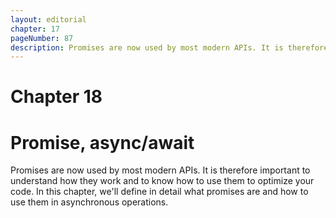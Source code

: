 ```yaml
---
layout: editorial
chapter: 17
pageNumber: 87
description: Promises are now used by most modern APIs. It is therefore important to understand how they work and to know how to use them to optimize your code.
---
```


# Chapter 18
# Promise, async/await

Promises are now used by most modern APIs. It is therefore important to understand how they work and to know how to use them to optimize your code. In this chapter, we'll define in detail what promises are and how to use them in asynchronous operations.